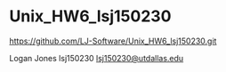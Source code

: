 # Unix_HW6_lsj150230
https://github.com/LJ-Software/Unix_HW6_lsj150230.git

Logan Jones
lsj150230
lsj150230@utdallas.edu
